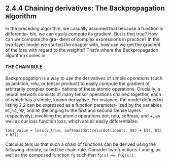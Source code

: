 ## 2.4.4 Chaining derivatives: The Backpropagation algorithm

In the preceding algorithm, we casually assumed that because a function is differentia- ble, we can easily compute its gradient. But is that true? How can we compute the gra- dient of complex expressions in practice? In the two-layer model we started the chapter with, how can we get the gradient of the loss with regard to the weights? That’s where the Backpropagation algorithm comes in.

#### THE CHAIN RULE

Backpropagation is a way to use the derivatives of simple operations (such as addition, relu, or tensor product) to easily compute the gradient of arbitrarily complex combi- nations of these atomic operations. Crucially, a neural network consists of many tensor operations chained together, each of which has a simple, known derivative. For instance, the model defined in listing 2.2 can be expressed as a function parameter- ized by the variables `W1`, `b1`, `W2`, and `b2` (belonging to the first and second Dense layers respectively), involving the atomic operations dot, relu, softmax, and +, as well as our loss function loss, which are all easily differentiable:
```
loss_value = loss(y_true, softmax(dot(relu(dot(inputs, W1) + b1), W2) + b2))
```

Calculus tells us that such a chain of functions can be derived using the following identity, called the chain rule.
Consider two functions `f` and `g`, as well as the composed function `fg` such that `fg(x) == f(g(x))`: